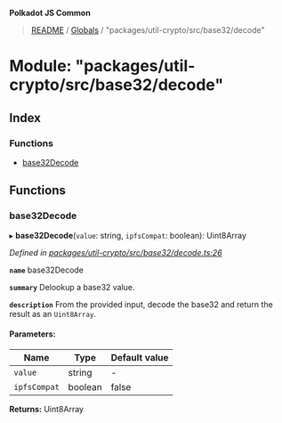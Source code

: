 **Polkadot JS Common**

> [README](../README.md) / [Globals](../globals.md) / "packages/util-crypto/src/base32/decode"

# Module: "packages/util-crypto/src/base32/decode"

## Index

### Functions

* [base32Decode](_packages_util_crypto_src_base32_decode_.md#base32decode)

## Functions

### base32Decode

▸ **base32Decode**(`value`: string, `ipfsCompat`: boolean): Uint8Array

*Defined in [packages/util-crypto/src/base32/decode.ts:26](https://github.com/polkadot-js/common/blob/975103fd/packages/util-crypto/src/base32/decode.ts#L26)*

**`name`** base32Decode

**`summary`** Delookup a base32 value.

**`description`** 
From the provided input, decode the base32 and return the result as an `Uint8Array`.

#### Parameters:

Name | Type | Default value |
------ | ------ | ------ |
`value` | string | - |
`ipfsCompat` | boolean | false |

**Returns:** Uint8Array
